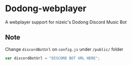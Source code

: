 # Dodong-webplayer
 A webplayer support for nizeic's Dodong Discord Music Bot

## Note
Change `discordBotUrl` on `config.js` under `/public/` folder
```js
var discordBotUrl = "DISCORD BOT URL HERE"; 
```
